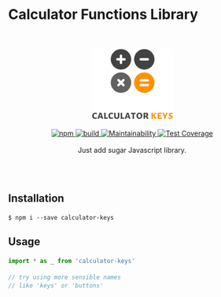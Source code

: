 # Calculator Functions Library

<p align="center">
<br/><br/>
<img src="https://raw.githubusercontent.com/adelonzeta/calculator-keys/master/logo.png" alt="Calculator Keys" />
<br/><br/>
<a href="https://www.npmjs.com/package/calculator-keys">
  <img src="https://img.shields.io/npm/v/calculator-keys.svg" alt="npm" />
</a>
<a href="https://travis-ci.org/adelonzeta/calculator-keys">
  <img src="https://img.shields.io/travis/adelonzeta/calculator-keys.svg" alt="build" />
</a>
<a href="https://codeclimate.com/github/adelonzeta/calculator-keys/maintainability">
  <img src="https://img.shields.io/codeclimate/maintainability/adelonzeta/calculator-keys.svg" alt="Maintainability" />
</a>
<a href="https://codeclimate.com/github/adelonzeta/calculator-keys/test_coverage">
  <img src="https://img.shields.io/codeclimate/coverage/adelonzeta/calculator-keys.svg" alt="Test Coverage" />
</a>
<br/><br/>
Just add sugar Javascript library.
</p>
<br/><br/>


## Installation
```shell
$ npm i --save calculator-keys
```

## Usage
```javascript
import * as _ from 'calculator-keys'

// try using more sensible names
// like 'keys' or 'buttons'
```